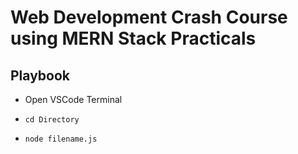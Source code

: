 # Web Development Crash Course using MERN Stack Practicals

## Playbook

* Open VSCode Terminal
*     cd Directory
*     node filename.js
